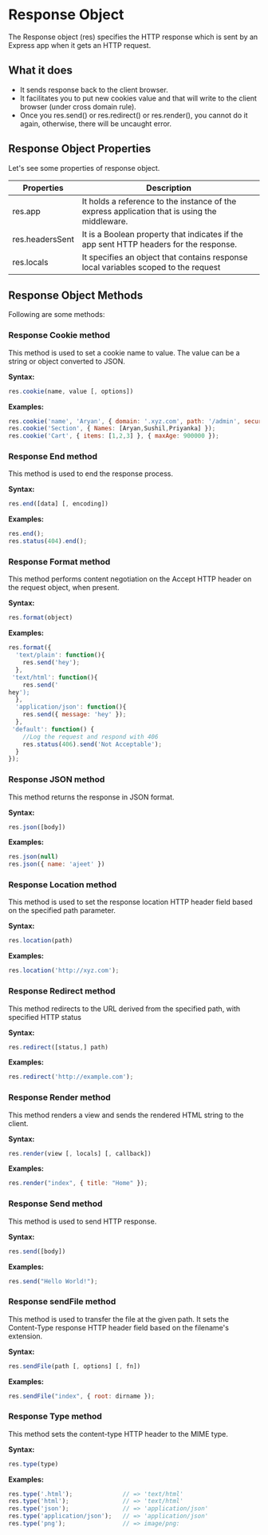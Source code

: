 # Response Object

The Response object (res) specifies the HTTP response which is sent by an Express app when it gets an HTTP request.

## What it does

- It sends response back to the client browser.
- It facilitates you to put new cookies value and that will write to the client browser (under cross domain rule).
- Once you res.send() or res.redirect() or res.render(), you cannot do it again, otherwise, there will be uncaught error.

## Response Object Properties

Let's see some properties of response object.

| **Properties** | **Description** |
| --- | --- |
| res.app | It holds a reference to the instance of the express application that is using the middleware. |
| res.headersSent | It is a Boolean property that indicates if the app sent HTTP headers for the response. |
| res.locals | It specifies an object that contains response local variables scoped to the request |

## Response Object Methods

Following are some methods:

### Response Cookie method

This method is used to set a cookie name to value. The value can be a string or object converted to JSON.

**Syntax:**

```jsx
res.cookie(name, value [, options])
```

**Examples:**

```jsx
res.cookie('name', 'Aryan', { domain: '.xyz.com', path: '/admin', secure: true });  
res.cookie('Section', { Names: [Aryan,Sushil,Priyanka] });  
res.cookie('Cart', { items: [1,2,3] }, { maxAge: 900000 });  
```

### Response End method

This method is used to end the response process.

**Syntax:**

```jsx
res.end([data] [, encoding])
```

**Examples:**

```jsx
res.end();
res.status(404).end();
```

### Response Format method

This method performs content negotiation on the Accept HTTP header on the request object, when present.

**Syntax:**

```jsx
res.format(object)
```

**Examples:**

```jsx
res.format({  
  'text/plain': function(){  
    res.send('hey');  
  },  
 'text/html': function(){  
    res.send('  
hey');  
  },  
  'application/json': function(){  
    res.send({ message: 'hey' });  
  },  
 'default': function() {  
    //Log the request and respond with 406  
    res.status(406).send('Not Acceptable');  
  }  
});
```

### Response JSON method

This method returns the response in JSON format.

**Syntax:**

```jsx
res.json([body])
```

**Examples:**

```jsx
res.json(null)  
res.json({ name: 'ajeet' })
```

### Response Location method

This method is used to set the response location HTTP header field based on the specified path parameter.

**Syntax:**

```jsx
res.location(path)
```

**Examples:**

```jsx
res.location('http://xyz.com');
```

### Response Redirect method

This method redirects to the URL derived from the specified path, with specified HTTP status

**Syntax:**

```jsx
res.redirect([status,] path)
```

**Examples:**

```jsx
res.redirect('http://example.com');
```

### Response Render method

This method renders a view and sends the rendered HTML string to the client.

**Syntax:**

```jsx
res.render(view [, locals] [, callback])
```

**Examples:**

```jsx
res.render("index", { title: "Home" });
```

### Response Send method

This method is used to send HTTP response.

**Syntax:**

```jsx
res.send([body])
```

**Examples:**

```jsx
res.send("Hello World!");
```

### Response sendFile method

This method is used to transfer the file at the given path. It sets the Content-Type response HTTP header field based on the filename's extension.

**Syntax:**

```jsx
res.sendFile(path [, options] [, fn])
```

**Examples:**

```jsx
res.sendFile("index", { root: dirname });
```

### Response Type method

This method sets the content-type HTTP header to the MIME type.

**Syntax:**

```jsx
res.type(type)
```

**Examples:**

```jsx
res.type('.html');              // => 'text/html'  
res.type('html');               // => 'text/html'  
res.type('json');               // => 'application/json'  
res.type('application/json');   // => 'application/json'  
res.type('png');                // => image/png:  
```
